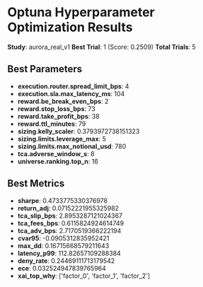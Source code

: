 # Optuna Hyperparameter Optimization Results

**Study**: aurora_real_v1
**Best Trial**: 1 (Score: 0.2509)
**Total Trials**: 5

## Best Parameters

- **execution.router.spread_limit_bps**: 4
- **execution.sla.max_latency_ms**: 104
- **reward.be_break_even_bps**: 2
- **reward.stop_loss_bps**: 73
- **reward.take_profit_bps**: 38
- **reward.ttl_minutes**: 79
- **sizing.kelly_scaler**: 0.3793972738151323
- **sizing.limits.leverage_max**: 5
- **sizing.limits.max_notional_usd**: 780
- **tca.adverse_window_s**: 8
- **universe.ranking.top_n**: 16

## Best Metrics

- **sharpe**: 0.4733775330376978
- **return_adj**: 0.07152221955325982
- **tca_slip_bps**: 2.8953287121024367
- **tca_fees_bps**: 0.6115824924614749
- **tca_adv_bps**: 2.7170519366222194
- **cvar95**: -0.0905312835952421
- **max_dd**: 0.16715668579211643
- **latency_p99**: 112.82657109288384
- **deny_rate**: 0.24469111713179542
- **ece**: 0.032524947839765964
- **xai_top_why**: ['factor_0', 'factor_1', 'factor_2']
